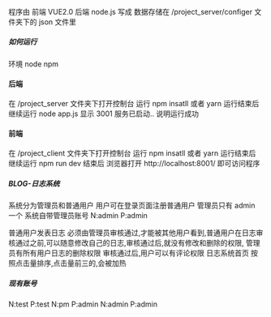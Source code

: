 ######

程序由 前端 VUE2.0 后端 node.js 写成
数据存储在 /project_server/configer 文件夹下的 json 文件里

##### 如何运行

环境 node npm

#### 后端

在 /project_server 文件夹下打开控制台 运行 npm insatll 或者 yarn
运行结束后 继续运行 node app.js
显示 3001 服务已启动.. 说明运行成功

#### 前端

在 /project_client 文件夹下打开控制台 运行 npm insatll 或者 yarn
运行结束后 继续运行 npm run dev
结束后 浏览器打开 http://localhost:8001/ 即可访问程序

##### BLOG-日志系统

系统分为管理员和普通用户
用户可在登录页面注册普通用户 管理员只有 admin 一个
系统自带管理员账号 N:admin P:admin

普通用户发表日志 必须由管理员审核通过,才能被其他用户看到,普通用户在日志审核通过之前,可以随意修改自己的日志,审核通过后,就没有修改和删除的权限,
管理员有所有用户日志的删除权限
审核通过后,用户可以有评论权限
日志系统首页 按照点击量排序,点击量前三的,会被加热

##### 现有账号

N:test P:test
N:pm P:admin
N:admin P:admin
